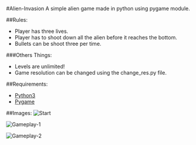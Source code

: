 #Alien-Invasion
A simple alien game made in python using pygame module.

##Rules:
- Player has three lives.
- Player has to shoot down all the alien before it reaches the bottom.
- Bullets can be shoot three per time.

###Others Things:
- Levels are unlimited!
- Game resolution can be changed using the change_res.py file.

##Requirements:
- [Python3](https://www.python.org/)
- [Pygame](https://www.pygame.org/)

##Images:
![Start](https://imgur.com/dm0yZcK.png)

![Gameplay-1](https://i.imgur.com/CKnSour.png)

![Gameplay-2](https://i.imgur.com/u1udoUh.png)